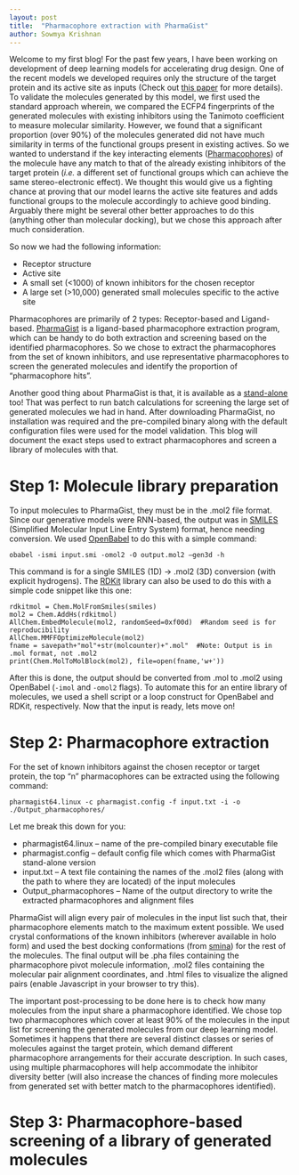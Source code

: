 ```yaml
---
layout: post
title:  "Pharmacophore extraction with PharmaGist"
author: Sowmya Krishnan
---
```

Welcome to my first blog! For the past few years, I have been working on development of deep learning models for accelerating drug design. One of the recent models we developed requires only the structure of the target protein and its active site as inputs (Check out [this paper](https://pubs.acs.org/doi/10.1021/acs.jcim.1c01319) for more details). To validate the molecules generated by this model, we first used the standard approach wherein, we compared the ECFP4 fingerprints of the generated molecules with existing inhibitors using the Tanimoto coefficient to measure molecular similarity. However, we found that a significant proportion (over 90%) of the molecules generated did not have much similarity in terms of the functional groups present in existing actives. So we wanted to understand if the key interacting elements ([Pharmacophores](https://en.wikipedia.org/wiki/Pharmacophore)) of the molecule have any match to that of the already existing inhibitors of the target protein (_i.e._ a different set of functional groups which can achieve the same stereo-electronic effect). We thought this would give us a fighting chance at proving that our model learns the active site features and adds functional groups to the molecule accordingly to achieve good binding. Arguably there might be several other better approaches to do this (anything other than molecular docking), but we chose this approach after much consideration.

So now we had the following information:
* Receptor structure
* Active site
* A small set (<1000) of known inhibitors for the chosen receptor
* A large set (>10,000) generated small molecules specific to the active site

Pharmacophores are primarily of 2 types: Receptor-based and Ligand-based. [PharmaGist](http://bioinfo3d.cs.tau.ac.il/pharma/about.html) is a ligand-based pharmacophore extraction program, which can be handy to do both extraction and screening based on the identified pharmacophores. So we chose to extract the pharmacophores from the set of known inhibitors, and use representative pharmacophores to screen the generated molecules and identify the proportion of “pharmacophore hits”.

Another good thing about PharmaGist is that, it is available as a [stand-alone](http://bioinfo3d.cs.tau.ac.il/cgi-bin/pdownload/progdownload.pl/?pname=PharmaGist) too! That was perfect to run batch calculations for screening the large set of generated molecules we had in hand. After downloading PharmaGist, no installation was required and the pre-compiled binary along with the default configuration files were used for the model validation. This blog will document the exact steps used to extract pharmacophores and screen a library of molecules with that.

# Step 1: Molecule library preparation

To input molecules to PharmaGist, they must be in the .mol2 file format. Since our generative models were RNN-based, the output was in [SMILES](https://www.daylight.com/dayhtml/doc/theory/theory.smiles.html) (Simplified Molecular Input Line Entry System) format, hence needing conversion. We used [OpenBabel](https://openbabel.org/docs/dev/Command-line_tools/babel.html) to do this with a simple command:

```
obabel -ismi input.smi -omol2 -O output.mol2 –gen3d -h
```

This command is for a single SMILES (1D) -> .mol2 (3D) conversion (with explicit hydrogens). The [RDKit](https://www.rdkit.org/) library can also be used to do this with a simple code snippet like this one:

```
rdkitmol = Chem.MolFromSmiles(smiles)
mol2 = Chem.AddHs(rdkitmol)
AllChem.EmbedMolecule(mol2, randomSeed=0xf00d)  #Random seed is for reproducibility
AllChem.MMFFOptimizeMolecule(mol2)
fname = savepath+"mol"+str(molcounter)+".mol"  #Note: Output is in .mol format, not .mol2
print(Chem.MolToMolBlock(mol2), file=open(fname,'w+'))
```

After this is done, the output should be converted from .mol to .mol2 using OpenBabel (```-imol``` and ```-omol2``` flags). To automate this for an entire library of molecules, we used a shell script or a loop construct for OpenBabel and RDKit, respectively. Now that the input is ready, lets move on!

# Step 2: Pharmacophore extraction

For the set of known inhibitors against the chosen receptor or target protein, the top “n” pharmacophores can be extracted using the following command:

```
pharmagist64.linux -c pharmagist.config -f input.txt -i -o ./Output_pharmacophores/
```

Let me break this down for you:
* pharmagist64.linux – name of the pre-compiled binary executable file
* pharmagist.config – default config file which comes with PharmaGist stand-alone version
* input.txt – A text file containing the names of the .mol2 files (along with the path to where they are located) of the input molecules
* Output_pharmacophores – Name of the output directory to write the extracted pharmacophores and alignment files

PharmaGist will align every pair of molecules in the input list such that, their pharmacophore elements match to the maximum extent possible. We used crystal conformations of the known inhibitors (wherever available in holo form) and used the best docking conformations (from [smina](https://github.com/mwojcikowski/smina)) for the rest of the molecules. The final output will be .pha files containing the pharmacophore pivot molecule information, .mol2 files containing the molecular pair alignment coordinates, and .html files to visualize the aligned pairs (enable Javascript in your browser to try this). 

The important post-processing to be done here is to check how many molecules from the input share a pharmacophore identified. We chose top two pharmacophores which cover at least 90% of the molecules in the input list for screening the generated molecules from our deep learning model. Sometimes it happens that there are several distinct classes or series of molecules against the target protein, which demand different pharmacophore arrangements for their accurate description. In such cases, using multiple pharmacophores will help accommodate the inhibitor diversity better (will also increase the chances of finding more molecules from generated set with better match to the pharmacophores identified).

# Step 3: Pharmacophore-based screening of a library of generated molecules

